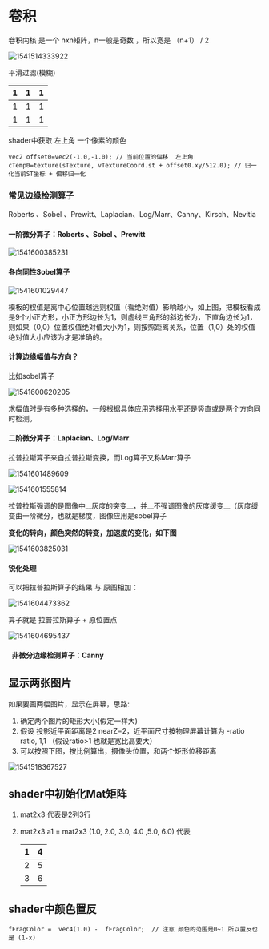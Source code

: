 # 卷积

卷积内核 是一个 nxn矩阵，n一般是奇数 ，所以宽是 （n+1） / 2 



![1541514333922](1541514333922.png)



平滑过滤(模糊)

| 1    | 1    | 1    |
| ---- | ---- | ---- |
| 1    | 1    | 1    |
| 1    | 1    | 1    |

shader中获取  左上角 一个像素的颜色

```
vec2 offset0=vec2(-1.0,-1.0); // 当前位置的偏移  左上角 
cTemp0=texture(sTexture, vTextureCoord.st + offset0.xy/512.0); // 归一化当前ST坐标 + 偏移归一化
```



### 常见边缘检测算子

Roberts 、Sobel 、Prewitt、Laplacian、Log/Marr、Canny、Kirsch、Nevitia

 #### 一阶微分算子：Roberts 、Sobel 、Prewitt



![1541600385231](1541600385231.png)

#### 各向同性Sobel算子 

![1541601029447](1541601029447.png)

模板的权值是离中心位置越远则权值（看绝对值）影响越小，如上图，把模板看成是9个小正方形，小正方形边长为1，则虚线三角形的斜边长为，下直角边长为1，则如果（0,0）位置权值绝对值大小为1，则按照距离关系，位置（1,0）处的权值绝对值大小应该为才是准确的。



#### 计算边缘幅值与方向？

比如sobel算子

![1541600620205](1541600620205.png)



求幅值时是有多种选择的，一般根据具体应用选择用水平还是竖直或是两个方向同时检测。 

#### **二阶微分算子：Laplacian、Log/Marr** 

拉普拉斯算子来自拉普拉斯变换，而Log算子又称Marr算子 

![1541601489609](1541601489609.png)

![1541601555814](1541601555814.png)

拉普拉斯强调的是图像中__灰度的突变__，并__不强调图像的灰度缓变__（灰度缓变由一阶微分，也就是梯度，图像应用是sobel算子

__变化的转向，颜色突然的转变，加速度的变化，如下图__

![1541603825031](D:\Project\OpenGLES3xGame\SampleB_3_3_数字图像处理_卷积_平滑过滤\1541603825031.png)



#### 锐化处理

可以把拉普拉斯算子的结果 与 原图相加：

![1541604473362](1541604473362.png)

算子就是 拉普拉斯算子 + 原位置点

![1541604695437](1541604695437.png)





####   **非微分边缘检测算子：Canny** 





## 显示两张图片

如果要画两幅图片，显示在屏幕，思路:

1. 确定两个图片的矩形大小(假定一样大)
2. 假设 投影近平面距离是2 nearZ=2，近平面尺寸按物理屏幕计算为 -ratio ratio, 1,1 （假设ratio>1 也就是宽比高要大）
3. 可以按照下图，按比例算出，摄像头位置，和两个矩形位移距离

![1541518367527](1541518367527.png)



## shader中初始化Mat矩阵

1. mat2x3 代表是2列3行

2. mat2x3 a1 = mat2x3 (1.0, 2.0, 3.0,   4.0 ,5.0, 6.0) 代表

   | 1    | 4    |
   | ---- | ---- |
   | 2    | 5    |
   | 3    | 6    |

   

## shader中颜色置反

```
fFragColor =  vec4(1.0) -  fFragColor;  // 注意 颜色的范围是0~1 所以置反也是 (1-x)
```